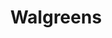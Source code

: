 ---
title: "Walgreens"
url: /portland/walgreens-southwest-beaverton-hillsdale-highway/
shop: Drogerie
---